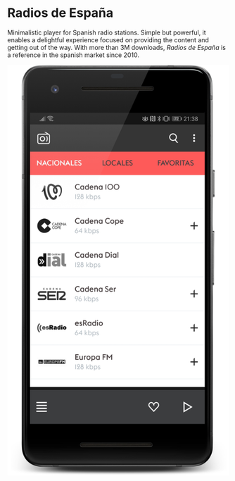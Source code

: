 # Radios de España

Minimalistic player for Spanish radio stations. Simple but powerful, it enables a delightful experience focused on providing the content and getting out of the way. With more than 3M downloads, _Radios de España_ is a reference in the spanish market since 2010.

![](images/rde.png)
